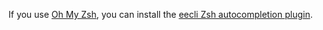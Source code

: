 If you use [Oh My Zsh](https://github.com/robbyrussell/oh-my-zsh), you can install the [eecli Zsh autocompletion plugin](https://github.com/rsanchez/eecli/tree/zsh-plugin).